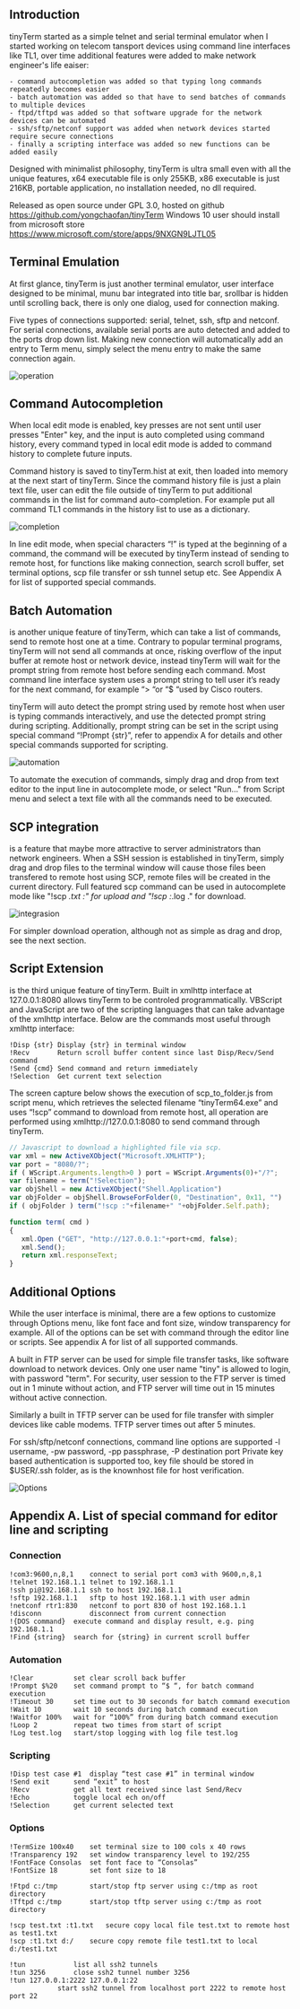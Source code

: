 
## Introduction

tinyTerm started as a simple telnet and serial terminal emulator when I started working on telecom tansport devices using command line interfaces like TL1, over time additional features were added to make network engineer's life eaiser:
	
	- command autocompletion was added so that typing long commands repeatedly becomes easier
	- batch automation was added so that have to send batches of commands to multiple devices
	- ftpd/tftpd was added so that software upgrade for the network devices can be automated
	- ssh/sftp/netconf support was added when network devices started require secure connections
	- finally a scripting interface was added so new functions can be added easily
	
Designed with minimalist philosophy, tinyTerm is ultra small even with all the unique features, x64 executable file is only 255KB, x86 executable is just 216KB, portable application, no installation needed, no dll required. 

Released as open source under GPL 3.0, hosted on github https://github.com/yongchaofan/tinyTerm
Windows 10 user should install from microsoft store https://www.microsoft.com/store/apps/9NXGN9LJTL05

## Terminal Emulation
At first glance, tinyTerm is just another terminal emulator, user interface designed to be minimal, munu bar integrated into title bar, srollbar is hidden until scrolling back, there is only one dialog, used for connection making. 

Five types of connections supported: serial, telnet, ssh, sftp and netconf. 
For serial connections, available serial ports are auto detected and added to the ports drop down list.
Making new connection will automatically add an entry to Term menu, simply select the menu entry to make the same connection again. 

![operation](tinyTerm-1.gif)


## Command Autocompletion
When local edit mode is enabled, key presses are not sent until user presses "Enter" key, and the input is auto completed using command history, every command typed in local edit mode is added to command history to complete future inputs.

Command history is saved to tinyTerm.hist at exit, then loaded into memory at the next start of tinyTerm. Since the command history file is just a plain text file, user can edit the file outside of tinyTerm to put additional commands in the list for command auto-completion. For example put all command TL1 commands in the history list to use as a dictionary.

![completion](tinyTerm-2.gif)

In line edit mode, when special characters “!” is typed at the beginning of a command, the command will be executed by tinyTerm instead of sending to remote host, for functions like making connection, search scroll buffer, set terminal options, scp file transfer or ssh tunnel setup etc. 
See Appendix A for list of supported special commands.


## Batch Automation
is another unique feature of tinyTerm, which can take a list of commands, send to remote host one at a time. Contrary to popular terminal programs, tinyTerm will not send all commands at once, risking overflow of the input buffer at remote host or network device, instead tinyTerm will wait for the prompt string from remote host before sending each command. Most command line interface system uses a prompt string to tell user it’s ready for the next command, for example “> “or “$ “used by Cisco routers. 

tinyTerm will auto detect the prompt string used by remote host when user is typing commands interactively, and use the detected prompt string during scripting. Additionally, prompt string can be set in the script using special command “!Prompt {str}”, refer to appendix A for details and other special commands supported for scripting. 

![automation](tinyTerm-3.gif)

To automate the execution of commands, simply drag and drop from text editor to the input line in autocomplete mode, or select "Run..." from Script menu and select a text file with all the commands need to be executed. 


## SCP integration
is a feature that maybe more attractive to server administrators than network engineers. When a SSH session is established in tinyTerm, simply drag and drop files to the terminal window will cause those files been transfered to remote host using SCP, remote files will be created in the current directory. Full featured scp command can be used in autocomplete mode like "!scp *.txt :" for upload and "!scp :*.log ." for download. 

![integrasion](tinyTerm-4.gif)

For simpler download operation, although not as simple as drag and drop, see the next section. 


## Script Extension
is the third unique feature of tinyTerm. Built in xmlhttp interface at 127.0.0.1:8080 allows tinyTerm to be controled programmatically. VBScript and JavaScript are two of the scripting languages that can take advantage of the xmlhttp interface. Below are the commands most useful through xmlhttp interface: 

	!Disp {str}	Display {str} in terminal window
	!Recv		Return scroll buffer content since last Disp/Recv/Send command
	!Send {cmd}	Send command and return immediately
	!Selection	Get current text selection

The screen capture below shows the execution of scp_to_folder.js from script menu, which retrieves the selected filename “tinyTerm64.exe” and uses “!scp” command to download from remote host, all operation are performed using xmlhttp://127.0.0.1:8080 to send command through tinyTerm. 

```js
// Javascript to download a highlighted file via scp.
var xml = new ActiveXObject("Microsoft.XMLHTTP");
var port = "8080/?";
if ( WScript.Arguments.length>0 ) port = WScript.Arguments(0)+"/?";
var filename = term("!Selection");
var objShell = new ActiveXObject("Shell.Application")
var objFolder = objShell.BrowseForFolder(0, "Destination", 0x11, "")
if ( objFolder ) term("!scp :"+filename+" "+objFolder.Self.path);

function term( cmd )
{
   xml.Open ("GET", "http://127.0.0.1:"+port+cmd, false);
   xml.Send();
   return xml.responseText;
}
```


## Additional Options
While the user interface is minimal, there are a few options to customize through Options menu, like font face and font size, window transparency for example. All of the options can be set with command through the editor line or scripts. See appendix A for list of all supported commands. 

A built in FTP server can be used for simple file transfer tasks, like software download to network devices. Only one user name "tiny" is allowed to login, with password "term". For security, user session to the FTP server is timed out in 1 minute without action, and FTP server will time out in 15 minutes without active connection.

Similarly a built in TFTP server can be used for file transfer with simpler devices like cable modems. TFTP server times out after 5 minutes. 

For ssh/sftp/netconf connections, command line options are supported 
	-l username, -pw password, -pp passphrase, -P destination port
Private key based authentication is supported too, key file should be stored in $USER/.ssh folder, as is the knownhost file for host verification. 


![Options](tinyTerm-5.png)


## Appendix A. List of special command for editor line and scripting

### Connection
	!com3:9600,n,8,1	connect to serial port com3 with 9600,n,8,1
	!telnet 192.168.1.1	telnet to 192.168.1.1
	!ssh pi@192.168.1.1	ssh to host 192.168.1.1
	!sftp 192.168.1.1	sftp to host 192.168.1.1 with user admin
	!netconf rtr1:830	netconf to port 830 of host 192.168.1.1
	!disconn			disconnect from current connection
	!{DOS command}	execute command and display result, e.g. ping 192.168.1.1
	!Find {string}	search for {string} in current scroll buffer

### Automation
	!Clear			set clear scroll back buffer
	!Prompt $%20	set command prompt to “$ “, for batch command execution
	!Timeout 30		set time out to 30 seconds for batch command execution
	!Wait 10		wait 10 seconds during batch command execution
	!Waitfor 100%	wait for “100%” from during batch command execution
	!Loop 2			repeat two times from start of script
	!Log test.log	start/stop logging with log file test.log

### Scripting
	!Disp test case #1	display “test case #1” in terminal window
	!Send exit		send “exit” to host
	!Recv			get all text received since last Send/Recv
	!Echo			toggle local ech on/off
	!Selection		get current selected text

### Options
	!TermSize 100x40	set terminal size to 100 cols x 40 rows
	!Transparency 192	set window transparency level to 192/255
	!FontFace Consolas	set font face to “Consolas”
	!FontSize 18		set font size to 18

	!Ftpd c:/tmp		start/stop ftp server using c:/tmp as root directory
	!Tftpd c:/tmp		start/stop tftp server using c:/tmp as root directory

	!scp test.txt :t1.txt	secure copy local file test.txt to remote host as test1.txt
	!scp :t1.txt d:/ 	secure copy remote file test1.txt to local d:/test1.txt

	!tun			list all ssh2 tunnels 
	!tun 3256		close ssh2 tunnel number 3256
	!tun 127.0.0.1:2222 127.0.0.1:22
				start ssh2 tunnel from localhost port 2222 to remote host port 22
